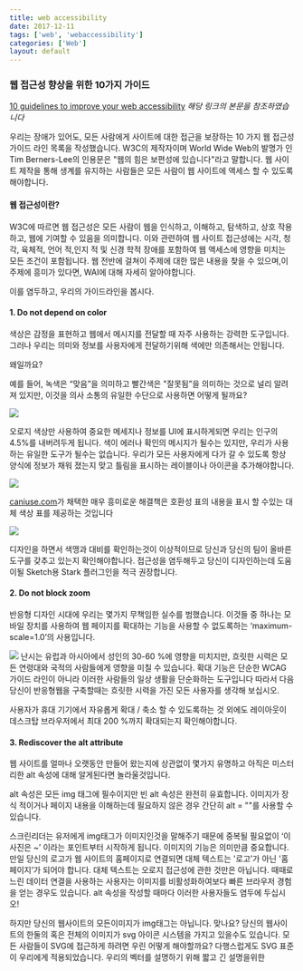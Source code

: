 ```yaml
---
title: web accessibility
date: 2017-12-11
tags: ['web', 'webaccessibility']
categories: ['Web']
layout: default 
---
```

### 웹 접근성 향상을 위한 10가지 가이드

[10 guidelines to improve your web accessibility](https://aerolab.co/blog/web-accessibility/?utm_source=frontendfocus&utm_medium=email)
*해당 링크의 본문을 참조하였습니다*

우리는 장애가 있어도, 모든 사람에게 사이트에 대한 접근을 보장하는 10 가지 웹 접근성 가이드 라인 목록을 작성했습니다.
W3C의 제작자이며 World Wide Web의 발명가 인 Tim Berners-Lee의 인용문은 "웹의 힘은 보편성에 있습니다"라고 말합니다.
웹 사이트 제작을 통해 생계를 유지하는 사람들은 모든 사람이 웹 사이트에 액세스 할 수 있도록해야합니다.



#### 웹 접근성이란?
W3C에 따르면 웹 접근성은 모든 사람이 웹을 인식하고, 이해하고, 탐색하고, 상호 작용하고, 웹에 기여할 수 있음을 의미합니다.
이와 관련하여 웹 사이트 접근성에는 시각, 청각, 육체적, 언어 적,인지 적 및 신경 학적 장애를 포함하여 웹 액세스에 영향을 미치는 모든 조건이 포함됩니다.
웹 전반에 걸쳐이 주제에 대한 많은 내용을 찾을 수 있으며,이 주제에 흥미가 있다면, WAI에 대해 자세히 알아야합니다.



이를 염두하고, 우리의 가이드라인을 봅시다.




#### 1. Do not depend on color
색상은 감정을 표현하고 웹에서 메시지를 전달할 때 자주 사용하는 강력한 도구입니다.
그러나 우리는 의미와 정보를 사용자에게 전달하기위해 색에만 의존해서는 안됩니다.
 

왜일까요?


예를 들어, 녹색은 “맞음”을 의미하고 빨간색은 "잘못됨”을 의미하는 것으로 널리 알려져 있지만, 이것을 의사 소통의 유일한 수단으로 사용하면 어떻게 될까요?

![](/images/web-accessibility-color-blindness-1.png)

오로지 색상만 사용하여 중요한 메세지나 정보를 UI에 표시하게되면 우리는 인구의 4.5%를 내버려두게 됩니다.
색이 에러나 확인의 메시지가 될수는 있지만, 우리가 사용하는 유일한 도구가 될수는 없습니다.
우리가 모든 사용자에게 다가 갈 수 있도록 항상 양식에 정보가 채워 졌는지 맞고 틀림을 표시하는 레이블이나 아이콘을 추가해야합니다.

![](/images/web-accessibility-color-blindness-2.png)

[caniuse.com](http://caniuse.com)가 채택한 매우 흥미로운 해결책은 호환성 표의 내용을 표시 할 수있는 대체 색상 표를 제공하는 것입니다

![](/images/web-accessibility-caniuse-1.gif)

디자인을 하면서 색맹과 대비를 확인하는것이 이상적이므로 당신과 당신의 팀이 올바른 도구를 갖추고 있는지 확인해야합니다.
접근성을 염두해두고 당신이 디자인하는데 도움이될 Sketch용 Stark 플러그인을 적극 권장합니다.








#### 2. Do not block zoom
반응형 디자인 시대에 우리는 몇가지 무책임한 실수를 범했습니다.
이것들 중 하나는 모바일 장치를 사용하여 웹 페이지를 확대하는 기능을 사용할 수 없도록하는 ‘maximum-scale=1.0’의 사용입니다.

![](/images/accessibility08.png)
난시는 유럽과 아시아에서 성인의 30-60 %에 영향을 미치지만, 흐릿한 시력은 모든 연령대와 국적의 사람들에게 영향을 미칠 수 있습니다.
확대 기능은 단순한 WCAG 가이드 라인이 아니라 이러한 사람들의 일상 생활을 단순화하는 도구입니다
따라서 다음 당신이 반응형웹을 구축할때는  흐릿한 시력을 가진 모든 사용자를 생각해 보십시오. 

사용자가 휴대 기기에서 자유롭게 확대 / 축소 할 수 있도록하는 것 외에도 레이아웃이 데스크탑 브라우저에서 최대 200 %까지 확대되는지 확인해야합니다.










#### 3. Rediscover the alt attribute
웹 사이트를 얼마나 오랫동안 만들어 왔는지에 상관없이 몇가지 유명하고 아직은 미스터리한 alt 속성에 대해 알게된다면 놀라울것입니다.

alt 속성은 모든 img 태그에 필수이지만 빈 alt 속성은 완전히 유효합니다. 이미지가 장식 적이거나 페이지 내용을 이해하는데 
필요하지 않은 경우 간단히 alt = ""를 사용할 수 있습니다.

스크린리더는 유저에게  img태그가 이미지인것을 말해주기 때문에 중복될 필요없이 ‘이 사진은 ~’ 이라는 포인트부터 시작하게 됩니다.
이미지의 기능은 의미만큼 중요합니다.만일 당신의 로고가 웹 사이트의 홈페이지로 연결되면 대체 텍스트는 '로고’가 아닌 '홈페이지’가 되어야 합니다.
대체 텍스트는 오로지 접근성에 관한 것만은 아닙니다. 때때로 느린 데이터 연결을 사용하는 사용자는 이미지를 비활성화하여보다 빠른 브라우저 경험을 
얻는 경우도 있습니다. alt 속성을 작성할 때마다 이러한 사용자들도 염두에 두십시오!
 

하지만 당신의 웹사이트의 모든이미지가 img태그는 아닙니다. 맞나요? 당신의 웹사이트의 한둘의 혹은 전체의 이미지가 svg 아이콘 시스템을 가지고 있을수도 있습니다.
모든 사람들이 SVG에 접근하게 하려면 우린 어떻게 해야할까요?
다행스럽게도 SVG 표준이 우리에게 적용되었습니다.
우리의 벡터를 설명하기 위해 짧고 긴 설명을위한 <title>과 <desc> 태그가 있습니다.

![](/images/accessibility07.png)







#### 4. Add subtitles and captions to your videos
이건 아마 WCAG의 가이드라인 중 가장 어려운 것중에 하나일 수 있습니다. 기술적인 어려움 보다는 시간이 오래걸리는 것 떄문입니다.
이 작업을 수행하는 데에는 몇가지 방법이 있습니다. 

1. Youtube를 예로 들어보겠습니다.동영상을 플랫폼에 업로드하면 자막을 사용할 수 있습니다.
   이들은 자동으로 생성되며 언어에 따라 경우에 따라 정확하지 않을 수도 있습니다. 
   배경 잡음 또는 스피커의 강세. 그럼에도 불구하고이 프로그램은 구현하기가 쉽고 대부분의 영어권 동영상에서 잘 작동합니다.
   
2. 만일 우리가 100% 정확한 캡션을 찾는다면, 유투브에 좋은 카피가 있다고 믿기엔 어려움이 있기 떄문에 자막을 써야하거나 자막을 위해 써드파티를 고용해야합니다.
   YouTube는 가장 일반적인 자막 형식 (.srt, .sub 및 .sbv)을 사용하고 플랫폼 자체에 자막을 작성하게하므로 자막 소프트웨어가 없거나 원하는 경우 매우 편리 할 수 있습니다. 
   또 관리자에게 계정에 대한 액세스 권한을 부여하지 않고 콘텐츠를 번역 할 수 있도록 지역 사회에 요청합니다.

3. 하지만 아마 YouTube에서 호스팅되는 플랫폼으로 사용하고 싶지 않을 것입니다.
   아마도 서버에서 호스팅되는 HTML5 비디오를 사용하고 싶을 것입니다.
   HTML5에는 <track> 태그가 포함되어 있습니다.이 태그를 사용하면 WebVTT 형식(번역 FTW!)을 사용하여 원하는만큼 많은 캡션 및 자막 파일을 쉽게 첨부 할 수 있습니다.
   
![](/images/accessibility06.png)








#### 5. Semantics = accessibility
font 태그 기억납니까? 당신이 그랬으면 좋겠네요.
일반적으로 알고 있는것과 달리, 시멘틱은 HTML5에서 태어난 것이 아닙니다.
시멘틱은 첫 번째 HTML 페이지 이후로 우리와 함께 해왔고 그 이후로 크게 개선되었습니다.
HTML5 표준을 사용하여 일상적인 사용을 위해 새로운 시멘틱 태그가 도입되었습니다.
p 또는 span에 대해 의식적으로 h1태그를 선택하면 요소의 의미를 의도적으로 변경하고 계층 구조를 제공하며 페이지 정보의 트리 구조를 구축합니다.

화면 판독기는 이를 인식하지 못합니다. 사실, 시멘틱은 가장 유용한 무기 중 하나입니다.
큰 힘으로 큰 책임을 지게 된다는걸 명심해야합니다. h1에서 새로운 메인 태그까지 각 요소에 대해 적절한 의미 태그를 사용해야합니다.







#### 6. Use the right mark-up
이전의 요지를 이어 가면서 몇 명의 잘못된 부분과 논쟁의 여지가있는 내용에 대해 토론하고 싶습니다.


Time vs Datetime


time 요소는 ISO 8601 표준을 사용하여 날짜와 시간을 나타내는 많은 형식의 날짜 형식, 표준 시간대 및 기간을 표시합니다.
Datetime은 <time>의 내용을 나타내는 데 도움이되는 선택적 특성입니다. 몇 가지 예를 살펴 보겠습니다.

![](/images/accessibility05.png)

Del and Ins


웹은 끊임없이 변하지 만, 이러한 변화가 눈에 띄지 않게 할 필요는 없습니다.
ins 및 del HTML 태그를 datetime 속성과 함께 사용하여 편집을 표시 할 수 있습니다.
ins 요소는 문서에 대한 추가를 나타냅니다.

![](/images/accessibility04.png)

del 요소는 삭제 된 내용을 나타냅니다.

 
Button vs a태그 

우리는 무엇을 사용해야 할까요?
 

a태그는 하나의 파일을 다른 탭이나 새 탭 또는 현재 탭에있는 링크에 연결하기위한 것입니다.
그러나 이 태그는 아코디언메뉴나 이미지 갤러리와 같은 작업을 트리거하려고 할 때 이상적이지 않습니다.
button 요소는 이러한 상황에 적합한 선택이며 일반적으로 JavaScript를 사용할 수 있습니다.


또한 button 태그는 input type=“button”과 쉽게 혼동 될 수 있습니다.
그러나 차이점은 button이 더 많은 내용 (텍스트, 이미지 + 텍스트 또는 이미지 만)을 가질 수 있다는 것에 의존합니다.
 

button 태그를 사용할 때 고려해야 할 두 가지 사항이 있습니다.
먼저 버튼의 내용이 충분히 명확하지 않으면 (예 : 닫기 버튼에서 "X"표시) 기능을 설명하는 데 도움이되는 aria-label 속성을 추가해야합니다.

![](/images/accessibility02.png)

둘째, href 속성을 추가하는 것이 의미가 있다면 (검색 컴포넌트 또는 라이트 박스 갤러리), 태그를 사용하고 JavaScript로 링크 행동을 오버라이드 할 수 있습니다.
JavaScript가 활성화되어 있지 않으면 href가있는 태그를 사용하는 이미지 갤러리가 저하됩니다.









#### 7. Use roles when necessary
스크린 리더 사용자에게 링크가 액션을 유발하고 실제로 <a> 태그가 아니라는 사실을 알리기 위해서는 role 속성에 "button"값을 추가해야합니다.

자바 스크립트를 작성할 때 클릭 할 때뿐만 아니라 사용자가 스페이스 바를 눌렀을 때도 함수를 호출해야합니다.
버튼에 사용되는 동작이 링크에 사용되는 동작과 다르므로 사용자가 이러한 명령 중 하나에서 동작을 트리거 할 수있게 해주는 작업이 필요합니다.

![](/images/accessibility01.png)

위의 예와 같이 규칙을 위반하지 않는 한 아리아 역할은 일반적으로 필요하지는 않습니다
HTML 시멘틱 요소에는 이미 적용된 기본 역할이 있습니다. 네비게이션에 대한 nav tag와 링크를 위한 a tag등이 있습니다.
즉 role 속성은 요소의 기본값을 변경하려는 경우에만 필요합니다.







#### 8. On hiding elements
HTML 및 CSS로 항목을 숨길 수있는 몇 가지 방법이 있습니다. 이 표는 모든 상황에 가장 적합한 대안을 찾는 데 도움이 될것입니다.

![](/images/accessibility10.png)

보기에서 요소를 숨기고 싶은데 스크린 리더가 요소를 알 수 있도록 하려면 마지막 옵션이 가장 좋습니다.
이는 form의 라벨이나이나 내용 건너 뛰기 링크에서 매우 유용합니다.
visuallyHidden 클래스는 당신이 많이 찾아써야 하는 CSS 코드 중 하나이므로 모든 프로젝트에서 쉽게 찾을 수 있습니다.
맞습니다. 당신이 원하는대로 이름을 바꿀 수도 있습니다.

![](/images/accessibility09.png)





#### 9. Follow web accessibility standards
웹 접근성은 어렵지만 표준 및 지침이 도움이됩니다.

이 글의 이전의 모든사항이 이 내용에도 이어집니다.
button tag는 어떻게 작동할까요, 또 언제 사용해야할까요? display:none과 “hidden”속성의 화면 차이는 무엇일까요?
처음엔 지루할 지라도 W3C표준과 WCAG가이드 라인은 신뢰할 만합니다. 또한 그들은 교육 지향적입니다.
그들이 제공하는 무한한 정보를 놓치지 마세요
당신이 알지 못했던 코드와 사례를 발견하게 될 것입니다!






#### 10. Audit and review
이 지식을 모두 적용했으면 테스트를 해봅시다. 다음은 웹 사이트 접근성을 검사 할 수있는 최상의 도구 목록입니다.
[ChromeVox](http://www.chromevox.com/): Mac 및 Windows 사용자 용으로 제공되는이 Chrome 확장 프로그램은 웹 사이트를 테스트하는 데 사용할 수있는 스크린 리더입니다.
[Accessibility Developer Tools for Chrome](https://chrome.google.com/webstore/detail/accessibility-developer-t/fpkknkljclfencbdbgkenhalefipecmb?hl=en) : 일반적인 개발자 도구에 접근성 검사 옵션을 추가 한 또 다른 훌륭한 확장 프로그램입니다.
[Color Filter](https://www.toptal.com/designers/colorfilter) : 이 온라인 도구를 사용하여 다른 유형의 색맹 환자를 위해 웹 사이트를 테스트하십시오.
[W3C  Validator](https://validator.w3.org/): 이 공식 W3C 도구는 HTML 마크 업이 웹 접근성 규칙을 따르는 지 알려줍니다!
[WAVE](http://wave.webaim.org/) : WebAIM에서 만든 웹 접근성 평가 도구.





출처 : 
[W3C standards](https://www.w3.org/TR/html51/)
[WCAG Guidelines](https://www.w3.org/TR/WCAG20/)